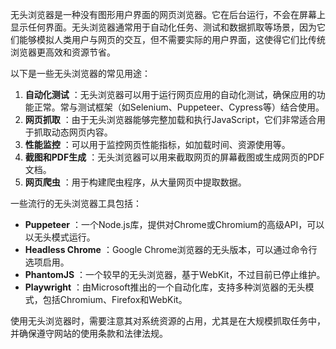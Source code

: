 无头浏览器是一种没有图形用户界面的网页浏览器。它在后台运行，不会在屏幕上显示任何界面。无头浏览器通常用于自动化任务、测试和数据抓取等场景，因为它们能够模拟人类用户与网页的交互，但不需要实际的用户界面，这使得它们比传统浏览器更高效和资源节省。

以下是一些无头浏览器的常见用途：

1. **自动化测试** ：无头浏览器可以用于运行网页应用的自动化测试，确保应用的功能正常。常与测试框架（如Selenium、Puppeteer、Cypress等）结合使用。
2. **网页抓取** ：由于无头浏览器能够完整加载和执行JavaScript，它们非常适合用于抓取动态网页内容。
3. **性能监控** ：可以用于监控网页性能指标，如加载时间、资源使用等。
4. **截图和PDF生成** ：无头浏览器可以用来截取网页的屏幕截图或生成网页的PDF文档。
5. **网页爬虫** ：用于构建爬虫程序，从大量网页中提取数据。

一些流行的无头浏览器工具包括：

* **Puppeteer** ：一个Node.js库，提供对Chrome或Chromium的高级API，可以以无头模式运行。
* **Headless Chrome** ：Google Chrome浏览器的无头版本，可以通过命令行选项启用。
* **PhantomJS** ：一个较早的无头浏览器，基于WebKit，不过目前已停止维护。
* **Playwright** ：由Microsoft推出的一个自动化库，支持多种浏览器的无头模式，包括Chromium、Firefox和WebKit。

使用无头浏览器时，需要注意其对系统资源的占用，尤其是在大规模抓取任务中，并确保遵守网站的使用条款和法律法规。
